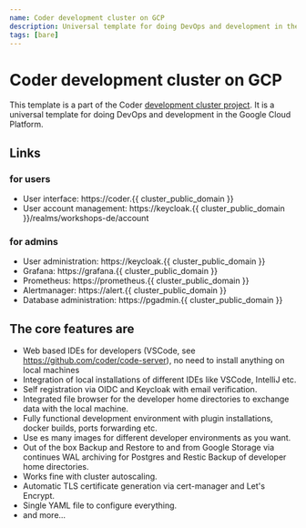 ```yaml
---
name: Coder development cluster on GCP
description: Universal template for doing DevOps and development in the Google Cloud Platform.
tags: [bare]
---
```


# Coder development cluster on GCP

This template is a part of the Coder [development cluster project](https://github.com/klauserber/coder-development-cluster). It is a universal template for doing DevOps and development in the Google Cloud Platform.

## Links

### for users

- User interface: https://coder.{{ cluster_public_domain }}
- User account management: https://keycloak.{{ cluster_public_domain }}/realms/workshops-de/account

### for admins

- User administration: https://keycloak.{{ cluster_public_domain }}
- Grafana: https://grafana.{{ cluster_public_domain }}
- Prometheus: https://prometheus.{{ cluster_public_domain }}
- Alertmanager: https://alert.{{ cluster_public_domain }}
- Database administration: https://pgadmin.{{ cluster_public_domain }}

## The core features are

- Web based IDEs for developers (VSCode, see https://github.com/coder/code-server), no need to install anything on local machines
- Integration of local installations of different IDEs like VSCode, IntelliJ etc.
- Self registration via OIDC and Keycloak with email verification.
- Integrated file browser for the developer home directories to exchange data with the local machine.
- Fully functional development environment with plugin installations, docker builds, ports forwarding etc.
- Use es many images for different developer environments as you want.
- Out of the box Backup and Restore to and from Google Storage via continues WAL archiving for Postgres and Restic Backup of developer home directories.
- Works fine with cluster autoscaling.
- Automatic TLS certificate generation via cert-manager and Let's Encrypt.
- Single YAML file to configure everything.
- and more...

